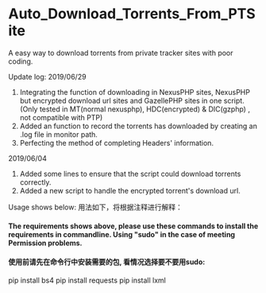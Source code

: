 # Auto_Download_Torrents_From_PTSite
A easy way to download torrents from private tracker sites with poor coding.

Update log:
2019/06/29
1. Integrating the function of downloading in NexusPHP sites, NexusPHP but encrypted download url sites and GazellePHP sites in one script. (Only tested in MT(normal nexusphp), HDC(encrypted) & DIC(gzphp) , not compatible with PTP)
2. Added an function to record the torrents has downloaded by creating an .log file in monitor path.
3. Perfecting the method of completing Headers' information.

2019/06/04
1. Added some lines to ensure that the script could download torrents correctly.
2. Added a new script to handle the encrypted torrent's download url.



Usage shows below:
用法如下，将根据注释进行解释：


#### The requirements shows above, please use these commands to install the requirements in commandline. Using "sudo" in the case of meeting Permission problems.
#### 使用前请先在命令行中安装需要的包, 看情况选择要不要用sudo:
pip install bs4
pip install requests
pip install lxml
